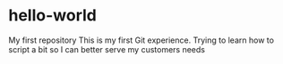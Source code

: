 # hello-world
My first repository
This is my first Git experience.  Trying to learn how to script a bit so I can better serve my customers needs
